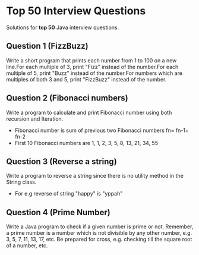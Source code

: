 # Top 50 Interview Questions

Solutions for **top 50** Java interview questions.


## Question 1 (FizzBuzz)

Write a short program that prints each number from 1 to 100 on a new line.For each multiple of 3, print "Fizz" instead of the number.For each multiple of 5, print "Buzz" instead of the number.For numbers which are multiples of both 3 and 5, print "FizzBuzz" instead of the number.

## Question 2 (Fibonacci numbers)

Write a program to calculate and print Fibonacci number using both recursion and Iteration.
* Fibonacci number is sum of previous two Fibonacci numbers fn= fn-1+ fn-2
* First 10 Fibonacci numbers are 1, 1, 2, 3, 5, 8, 13, 21, 34, 55

## Question 3 (Reverse a string)

Write a program to reverse a string since there is no utility method in the String class.
* For e.g reverse of string "happy" is "yppah"



 
 ## Question 4 (Prime Number)
 Write a Java program to check if a given number is prime or not. Remember, a prime number is a number which is not divisible by any other number, e.g. 3, 5, 7, 11, 13, 17, etc. Be prepared for cross, e.g. checking till the square root of a number, etc.
